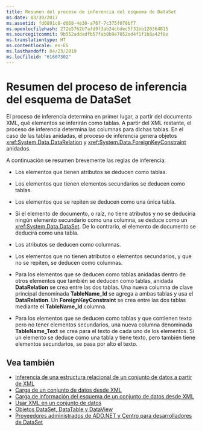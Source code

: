 ```yaml
---
title: Resumen del proceso de inferencia del esquema de DataSet
ms.date: 03/30/2017
ms.assetid: fd0891c8-d068-4e30-a76f-7c375f078bf7
ms.openlocfilehash: 272e5762b7afd9f3ab24cbdec5f31bb120364815
ms.sourcegitcommit: 9b552addadfb57fab0b9e7852ed4f1f1b8a42f8e
ms.translationtype: HT
ms.contentlocale: es-ES
ms.lasthandoff: 04/23/2019
ms.locfileid: "61607302"
---
```

# <a name="summary-of-the-dataset-schema-inference-process"></a>Resumen del proceso de inferencia del esquema de DataSet
El proceso de inferencia determina en primer lugar, a partir del documento XML, qué elementos se inferirán como tablas. A partir del XML restante, el proceso de inferencia determina las columnas para dichas tablas. En el caso de las tablas anidadas, el proceso de inferencia genera objetos <xref:System.Data.DataRelation> y <xref:System.Data.ForeignKeyConstraint> anidados.  
  
 A continuación se resumen brevemente las reglas de inferencia:  
  
- Los elementos que tienen atributos se deducen como tablas.  
  
- Los elementos que tienen elementos secundarios se deducen como tablas.  
  
- Los elementos que se repiten se deducen como una única tabla.  
  
- Si el elemento de documento, o raíz, no tiene atributos y no se deduciría ningún elemento secundario como una columna, se deduce como un <xref:System.Data.DataSet>. De lo contrario, el elemento de documento se deducirá como una tabla.  
  
- Los atributos se deducen como columnas.  
  
- Los elementos que no tienen atributos o elementos secundarios, y que no se repiten, se deducen como columnas.  
  
- Para los elementos que se deducen como tablas anidadas dentro de otros elementos que también se deducen como tablas, anidada **DataRelation** se crea entre las dos tablas. Una nueva columna de clave principal denominada **TableName_Id** se agrega a ambas tablas y usa el **DataRelation**. Un **ForeignKeyConstraint** se crea entre las dos tablas mediante el **TableName_Id** columna.  
  
- Para los elementos que se deducen como tablas y que contienen texto pero no tener elementos secundarios, una nueva columna denominada **TableName_Text** se crea para el texto de cada uno de los elementos. Si un elemento se deduce como una tabla y tiene texto, pero también tiene elementos secundarios, se pasa por alto el texto.  
  
## <a name="see-also"></a>Vea también

- [Inferencia de una estructura relacional de un conjunto de datos a partir de XML](../../../../../docs/framework/data/adonet/dataset-datatable-dataview/inferring-dataset-relational-structure-from-xml.md)
- [Carga de un conjunto de datos desde XML](../../../../../docs/framework/data/adonet/dataset-datatable-dataview/loading-a-dataset-from-xml.md)
- [Carga de información del esquema de un conjunto de datos desde XML](../../../../../docs/framework/data/adonet/dataset-datatable-dataview/loading-dataset-schema-information-from-xml.md)
- [Usar XML en un conjunto de datos](../../../../../docs/framework/data/adonet/dataset-datatable-dataview/using-xml-in-a-dataset.md)
- [Objetos DataSet, DataTable y DataView](../../../../../docs/framework/data/adonet/dataset-datatable-dataview/index.md)
- [Proveedores administrados de ADO.NET y Centro para desarrolladores de DataSet](https://go.microsoft.com/fwlink/?LinkId=217917)
